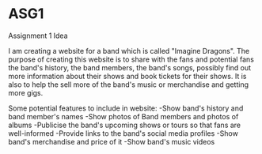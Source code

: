 # ASG1

<p>
Assignment 1 Idea

I am creating a website for a band which is called "Imagine Dragons". The purpose of creating this website is to share with the fans and potential fans the band's history, the band members, the band's songs, possibly find out more information about their shows and book tickets for their shows. It is also to help the sell more of the band's music or merchandise and getting more gigs.

Some potential features to include in website:
-Show band's history and band member's names
-Show photos of Band members and photos of albums
-Publicise the band's upcoming shows or tours so that fans are well-informed
-Provide links to the band's social media profiles
-Show band's merchandise and price of it
-Show band's music videos
</p>
